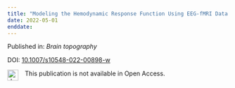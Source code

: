 ```yaml
---
title: "Modeling the Hemodynamic Response Function Using EEG-fMRI Data During Eyes-Open Resting-State Conditions and Motor Task Execution."
date: 2022-05-01
enddate:
---
```


Published in: *Brain topography*

DOI: [10.1007/s10548-022-00898-w](https://doi.org/10.1007/s10548-022-00898-w)

<img src=https://upload.wikimedia.org/wikipedia/commons/thumb/0/0e/Closed_Access_logo_transparent.svg/1200px-Closed_Access_logo_transparent.svg.png alt="drawing" width="25" align="left"/> &nbsp;&nbsp;&nbsp;This publication is not available in Open Access.


